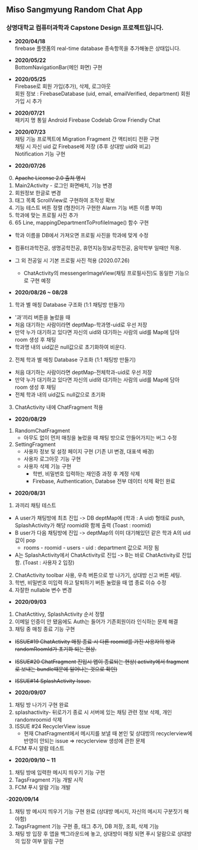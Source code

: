 ## Miso Sangmyung Random Chat App
### 상명대학교 컴퓨터과학과 Capstone Design 프로젝트입니다.
- **2020/04/18** </br>
firebase 플랫폼의 real-time database 종속항목을 추가해놓은 상태입니다.

- **2020/05/22**</br>
BottomNavigationBar(메인 화면) 구현

- **2020/05/25** </br>
Firebase로 회원 가입(추가), 삭제, 로그아웃</br>회원 정보 : FirebaseDatabase (uid, email, emailVerified, department) 회원 가입 시 추가

- **2020/07/21** </br>
패키지 명 통일
Android Firebase Codelab Grow Friendly Chat

- **2020/07/23** </br>
채팅 기능 프로젝트에 Migration
Fragment 간 액티비티 전환 구현</br>
채팅 시 자신 uid 값 Firebase에 저장 (추후 상대방 uid와 비교)</br>
Notification 기능 구현

- **2020/07/26** </br>
0. ~~Apache License 2.0 출처 명시~~
1. Main2Activity - 로그인 화면배치, 기능 변경
2. 회원정보 한글로 변경
3. 태그 목록 ScrollView로 구현하여 조작성 확보
4. 기능 테스트 버튼 정렬 (형찬이가 구현한 Alarm 기능 버튼 이름 부여)
5. 학과에 맞는 프로필 사진 추가
6. 65 Line, mappingDepartmentToProfileImage() 함수 구현
  - 학과 이름을 DB에서 가져오면 프로필 사진을 학과에 맞게 수정
  - 컴퓨터과학전공, 생명공학전공, 휴먼지능정보공학전공, 음악학부 일때만 적용.
  - 그 외 전공일 시 기본 프로필 사진 적용 (2020.07.26) 
    - ChatActivity의 messengerImageView(채팅 프로필사진)도 동일한 기능으로 구현 예정

- **2020/08/26 ~ 08/28** </br>
1. 학과 별 매칭 Database 구조화 (1:1 채팅방 만들기)
 - '과'끼리 버튼을 눌렀을 때
  - 처음 대기하는 사람이라면 deptMap-학과명-uid로 우선 저장
  - 만약 누가 대기하고 있다면 자신의 uid와 대기하는 사람의 uid를 Map에 담아 room 생성 후 채팅
  - 학과명 내의 uid값은 null값으로 초기화하여 비운다.
2. 전체 학과 별 매칭 Database 구조화 (1:1 채팅방 만들기)
  - 처음 대기하는 사람이라면 deptMap-전체학과-uid로 우선 저장
  - 만약 누가 대기하고 있다면 자신의 uid와 대기하는 사람의 uid를 Map에 담아 room 생성 후 채팅
  - 전체 학과 내의 uid값도 null값으로 초기화
3. ChatActivity 내에 ChatFragment 적용

- **2020/08/29** </br>
1. RandomChatFragment
    - 아무도 없이 먼저 매칭을 눌렀을 때 채팅 방으로 안들어가지는 버그 수정
2. SettingFragment
    - 사용자 정보 및 설정 페이지 구현 (기존 UI 변경, 대표색 배경)
    - 사용자 로그아웃 기능 구현
    - 사용자 삭제 기능 구현 
        - 학번, 비밀번호 입력하는 재인증 과정 후 계정 삭제
        - Firebase, Authentication, Databse 전부 데이터 삭제 확인 완료
        
- **2020/08/31** </br>
1. 과끼리 채팅 테스트
  - A user가 채팅방에 최초 진입 -> DB deptMap에 (학과 : A uid) 형태로 push, SplashActivity가 해당 roomid와 함께 출력 (Toast : roomid)
  - B user가 다음 채팅방에 진입 -> deptMap의 이미 대기해있던 같은 학과 A의 uid값이 pop
    - rooms - roomid - users - uid : department 값으로 저장 됨
- A는 SplashActivity에서 ChatActivity로 진입 -> B는 바로 ChatActivity로 진입 함. (Toast : 사용자 2 입장)
2. ChatActivity toolbar 사용, 우측 버튼으로 방 나가기, 상대방 신고 버튼 세팅.
3. 학번, 비밀번호 미입력 하고 탈퇴하기 버튼 눌렀을 때 앱 종료 이슈 수정
4. 자잘한 nullable 변수 변경

- **2020/09/03** </br>
1. ChatActitivy, SplashActivity 순서 정렬
2. 이메일 인증이 안 됐음에도 Auth는 들어가 기존회원이라 인식하는 문제 해결
3. 채팅 중 매칭 종료 기능 구현
  - ~~ISSUE#19 ChatActivity 매칭 종료 시 다른 roomid를 가진 사용자의 방과 randomRoomId가 초기화 되는 현상.~~
  - ~~ISSUE#20 ChatFragment 진입시 앱이 종료되는 현상( activity에서 fragment로 보내는 bundle때문에 일어나는 것으로 확인)~~
  - ~~ISSUE#14 SplashActivity Issue.~~
  
- **2020/09/07** </br>
1. 채팅 방 나가기 구현 완료
2. splashactivity- 뒤로가기 종료 시 서버에 있는 채팅 관련 정보 삭제, 개인 randomroomid 삭제
3. ISSUE #24 RecyclerView issue
    - 현재 ChatFragment에서 메시지를 보낼 때 본인 및 상대방의 recyclerview에 반영이 안되는 issue
      => recyclerview 생성에 관한 문제
4. FCM 푸시 알람 테스트

- **2020/09/10 ~ 11** </br>
1. 채팅 방에 입력한 메시지 띄우기 기능 구현
2. TagsFragment 기능 개발 시작
3. FCM 푸시 알람 기능 개발

-**2020/09/14**</br>
1. 채팅 방 메시지 띄우기 기능 구현 완료 (상대방 메시지, 자신의 메시지 구분짓기 해야함)
2. TagsFragment 기능 구현 중, 태그 추가, DB 저장, 조회, 삭제 기능
3. 채팅 방 입장 후 앱을 백그라운드에 놓고, 상대방이 매칭 되면 푸시 알람으로 상대방의 입장 여부 알림 구현
